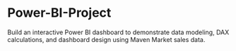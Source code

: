 # Power-BI-Project
Build an interactive Power BI dashboard to demonstrate data modeling, DAX calculations, and dashboard design using Maven Market sales data.
